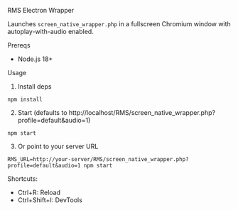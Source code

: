 RMS Electron Wrapper

Launches `screen_native_wrapper.php` in a fullscreen Chromium window with autoplay-with-audio enabled.

Prereqs
- Node.js 18+

Usage

1) Install deps
```
npm install
```

2) Start (defaults to http://localhost/RMS/screen_native_wrapper.php?profile=default&audio=1)
```
npm start
```

3) Or point to your server URL
```
RMS_URL=http://your-server/RMS/screen_native_wrapper.php?profile=default&audio=1 npm start
```

Shortcuts:
- Ctrl+R: Reload
- Ctrl+Shift+I: DevTools


